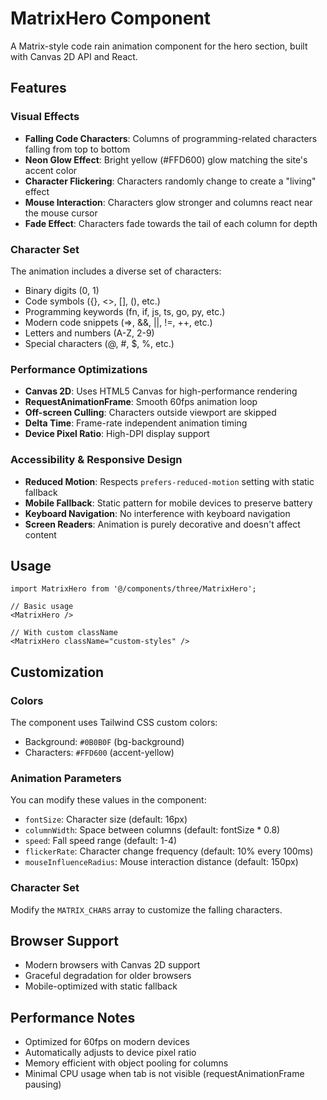 # MatrixHero Component

A Matrix-style code rain animation component for the hero section, built with Canvas 2D API and React.

## Features

### Visual Effects

- **Falling Code Characters**: Columns of programming-related characters falling from top to bottom
- **Neon Glow Effect**: Bright yellow (#FFD600) glow matching the site's accent color
- **Character Flickering**: Characters randomly change to create a "living" effect
- **Mouse Interaction**: Characters glow stronger and columns react near the mouse cursor
- **Fade Effect**: Characters fade towards the tail of each column for depth

### Character Set

The animation includes a diverse set of characters:

- Binary digits (0, 1)
- Code symbols ({}, <>, [], (), etc.)
- Programming keywords (fn, if, js, ts, go, py, etc.)
- Modern code snippets (=>, &&, ||, !=, ++, etc.)
- Letters and numbers (A-Z, 2-9)
- Special characters (@, #, $, %, etc.)

### Performance Optimizations

- **Canvas 2D**: Uses HTML5 Canvas for high-performance rendering
- **RequestAnimationFrame**: Smooth 60fps animation loop
- **Off-screen Culling**: Characters outside viewport are skipped
- **Delta Time**: Frame-rate independent animation timing
- **Device Pixel Ratio**: High-DPI display support

### Accessibility & Responsive Design

- **Reduced Motion**: Respects `prefers-reduced-motion` setting with static fallback
- **Mobile Fallback**: Static pattern for mobile devices to preserve battery
- **Keyboard Navigation**: No interference with keyboard navigation
- **Screen Readers**: Animation is purely decorative and doesn't affect content

## Usage

```tsx
import MatrixHero from '@/components/three/MatrixHero';

// Basic usage
<MatrixHero />

// With custom className
<MatrixHero className="custom-styles" />
```

## Customization

### Colors

The component uses Tailwind CSS custom colors:

- Background: `#0B0B0F` (bg-background)
- Characters: `#FFD600` (accent-yellow)

### Animation Parameters

You can modify these values in the component:

- `fontSize`: Character size (default: 16px)
- `columnWidth`: Space between columns (default: fontSize \* 0.8)
- `speed`: Fall speed range (default: 1-4)
- `flickerRate`: Character change frequency (default: 10% every 100ms)
- `mouseInfluenceRadius`: Mouse interaction distance (default: 150px)

### Character Set

Modify the `MATRIX_CHARS` array to customize the falling characters.

## Browser Support

- Modern browsers with Canvas 2D support
- Graceful degradation for older browsers
- Mobile-optimized with static fallback

## Performance Notes

- Optimized for 60fps on modern devices
- Automatically adjusts to device pixel ratio
- Memory efficient with object pooling for columns
- Minimal CPU usage when tab is not visible (requestAnimationFrame pausing)
